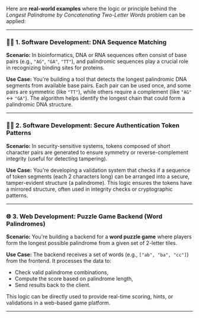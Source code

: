 Here are **real-world examples** where the logic or principle behind the *Longest Palindrome by Concatenating Two-Letter Words* problem can be applied:

---

### 🧑‍💻 **1. Software Development: DNA Sequence Matching**

**Scenario:** In bioinformatics, DNA or RNA sequences often consist of base pairs (e.g., `"AG"`, `"GA"`, `"TT"`), and palindromic sequences play a crucial role in recognizing binding sites for proteins.

**Use Case:**
You're building a tool that detects the longest palindromic DNA segments from available base pairs. Each pair can be used once, and some pairs are symmetric (like `"TT"`), while others require a complement (like `"AG"` ↔ `"GA"`).
The algorithm helps identify the longest chain that could form a palindromic DNA structure.

---

### 🧑‍💻 **2. Software Development: Secure Authentication Token Patterns**

**Scenario:**
In security-sensitive systems, tokens composed of short character pairs are generated to ensure symmetry or reverse-complement integrity (useful for detecting tampering).

**Use Case:**
You're developing a validation system that checks if a sequence of token segments (each 2 characters long) can be arranged into a secure, tamper-evident structure (a palindrome).
This logic ensures the tokens have a mirrored structure, often used in integrity checks or cryptographic patterns.

---

### 🌐 **3. Web Development: Puzzle Game Backend (Word Palindromes)**

**Scenario:**
You're building a backend for a **word puzzle game** where players form the longest possible palindrome from a given set of 2-letter tiles.

**Use Case:**
The backend receives a set of words (e.g., `["ab", "ba", "cc"]`) from the frontend. It processes the data to:

* Check valid palindrome combinations,
* Compute the score based on palindrome length,
* Send results back to the client.

This logic can be directly used to provide real-time scoring, hints, or validations in a web-based game platform.

---

